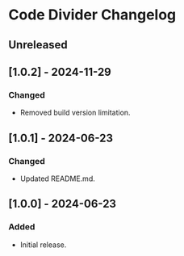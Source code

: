 <!-- Keep a Changelog guide -> https://keepachangelog.com -->

# Code Divider Changelog

## Unreleased

## [1.0.2] - 2024-11-29

### Changed

- Removed build version limitation.

## [1.0.1] - 2024-06-23

### Changed

- Updated README.md.

## [1.0.0] - 2024-06-23

### Added

- Initial release.